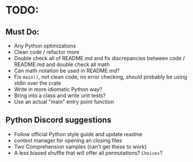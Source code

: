 # TODO:

## Must Do:

- Any Python optimizations
- Clean code / refactor more
- Double check all of README.md and fix discrepancies between code / README.md
  and double check all math
- Can math notation be used in README.md?
- Fix `main()`, not clean code, no error checking, should probably be using
  stdin over the crate
- Write in more idiomatic Python way?
- Bring into a class and write unit tests?
- Use an actual "main" entry point function

## Python Discord suggestions
- Follow official Python style guide and update readme
- context manager for opening an closing files
- Two Comprehension samples (can't get these to work)
- A less biased shuffle that will offer all permutations? `Choices`?
